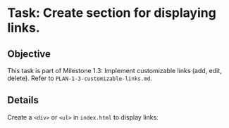 # Task: Create section for displaying links.

## Objective
This task is part of Milestone 1.3: Implement customizable links (add, edit, delete). Refer to `PLAN-1-3-customizable-links.md`.

## Details
Create a `<div>` or `<ul>` in `index.html` to display links.

